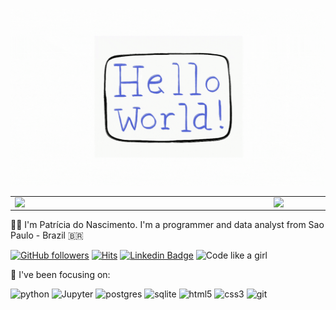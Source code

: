 ![capa](https://github.com/pathilink/pathilink/blob/master/Hw.gif)

<center>
    <table> 
        <tr>
            <td><img width="400px" align="left" margin="auto" display="block" src="https://github-readme-stats.vercel.app/api?username=pathilink&show_icons=false&bg_color=30,360033,b06ab3&title_color=fff&text_color=fff" /></td>      
            <td><img width="400px" align="left" margin="auto" display="block" src="https://github-readme-stats.vercel.app/api/top-langs/?username=pathilink&hide=html&layout=compact&bg_color=30,360033,b06ab3&title_color=fff&text_color=fff" /></td>
        </tr>   
    </table>
</center>

<!-- <img align="center" alt="GIF" src="hello_world.gif" width="100%"/> -->

<!-- # Hi there 👋 -->

<!--
**pathilink/pathilink** is a ✨ _special_ ✨ repository because its `README.md` (this file) appears on your GitHub profile.

Here are some ideas to get you started:

- 🔭 I’m currently working on ...
- 🌱 I’m currently learning ...
- 👯 I’m looking to collaborate on ...
- 🤔 I’m looking for help with ...
- 💬 Ask me about ...
- 📫 How to reach me: ...
- 😄 Pronouns: ...
- ⚡ Fun fact: ...
-->

👩‍💻 I'm Patrícia do Nascimento. I'm a programmer and data analyst from Sao Paulo - Brazil 🇧🇷

[![GitHub followers](https://img.shields.io/github/followers/pathilink?style=social)](https://www.github.com/pathilink)
[![Hits](https://hits.seeyoufarm.com/api/count/incr/badge.svg?url=https%3A%2F%2Fgithub.com%2Fpathilink%2Fhit-counter&count_bg=%23F782C2&title_bg=%23555555&icon=github.svg&icon_color=%23E7E7E7&title=Visitors&edge_flat=false)](https://hits.seeyoufarm.com)
[![Linkedin Badge](https://img.shields.io/badge/-pathilink-blue?style=flat&logo=Linkedin&logoColor=white&link=https://www.linkedin.com/in/pathilink/)](https://www.linkedin.com/in/pathilink/)
![Code like a girl](https://img.shields.io/badge/Code%20Like%20a%20Girl-%F0%9F%96%A4-blueviolet)

🌱 I've been focusing on:

<p>

<img alt="python" src="https://img.shields.io/badge/-Python-023e8a?style=flat&logo=python&logoColor=white" />

<img alt="Jupyter" src="https://img.shields.io/badge/-Jupyter-023e8a?style=flat&logo=Jupyter&logoColor=white" />

<img alt="postgres" src="https://img.shields.io/badge/-PostgreSQL-023e8a?style=flat&logo=PostgreSQL&logoColor=white" />

<img alt="sqlite" src="https://img.shields.io/badge/-SQLite-023e8a?style=flat&logo=SQLite&logoColor=white" />

<img alt="html5" src="https://img.shields.io/badge/-HTML5-023e8a?style=flat&logo=html5&logoColor=white"/>

<img alt="css3" src="https://img.shields.io/badge/-CSS-023e8a?style=flat&logo=css3&logoColor=white" />

<img alt="git" src="https://img.shields.io/badge/-Git-023e8a?style=flat&logo=git&logoColor=white" />

<!-- <img alt="r" src="https://img.shields.io/badge/-R-F05032?style=flat-square&logo=r&logoColor=white" /> -->

</p>

<!-- ![Patrícia's github stats](https://github-readme-stats.vercel.app/api?username=pathilink&show_icons=false&bg_color=30,e96443,904e95&title_color=fff&text_color=fff)

![Top Langs](https://github-readme-stats.vercel.app/api/top-langs/?username=pathilink&bg_color=30,e96443,904e95&title_color=fff&text_color=fff) -->

<!-- Purple Bliss - #360033, #0B8793 -->
<!-- e96443,904e95 -->

<!-- https://github.com/anuraghazra/github-readme-stats/blob/master/readme.md -->

<!-- https://simpleicons.org/ -->

<!-- https://hits.seeyoufarm.com/#badge -->